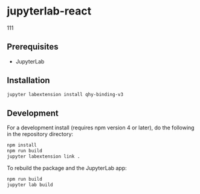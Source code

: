 # jupyterlab-react

111


## Prerequisites

* JupyterLab

## Installation

```bash
jupyter labextension install qhy-binding-v3
```

## Development

For a development install (requires npm version 4 or later), do the following in the repository directory:

```bash
npm install
npm run build
jupyter labextension link .
```

To rebuild the package and the JupyterLab app:

```bash
npm run build
jupyter lab build
```

